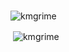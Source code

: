 <h1 align="left"></h1>

<p align="left"> <img src="https://komarev.com/ghpvc/?username=kmgrime&label=Profile%20views&color=lightgrey&style=flat" alt="kmgrime" /></p>

<p>&nbsp;<img align="center" src="https://github-readme-stats.vercel.app/api?username=kmgrime&count_private=true&show_icons=true&theme=synthwave&locale=en" alt="kmgrime" /></p>
